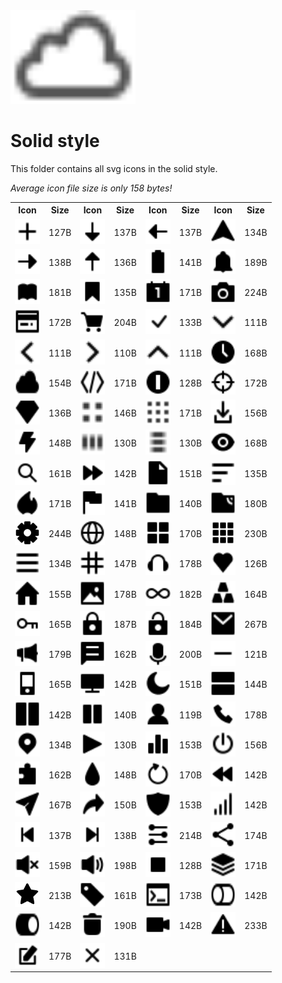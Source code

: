 
<img src="../dream.svg" width=200 height=150/>

# **Solid style**

This folder contains all svg icons in the solid style.

*Average icon file size is only 158 bytes!*

<table><tr><th>Icon</th><th>Size</th><th>Icon</th><th>Size</th><th>Icon</th><th>Size</th><th>Icon</th><th>Size</th></tr><tr><td><img width=40 height=40 src="add.svg"></td><td>127B</td><td><img width=40 height=40 src="arrow-down.svg"></td><td>137B</td><td><img width=40 height=40 src="arrow-left.svg"></td><td>137B</td><td><img width=40 height=40 src="arrow-nav.svg"></td><td>134B</td></tr><td><img width=40 height=40 src="arrow-right.svg"></td><td>138B</td><td><img width=40 height=40 src="arrow-up.svg"></td><td>136B</td><td><img width=40 height=40 src="battery.svg"></td><td>141B</td><td><img width=40 height=40 src="bell.svg"></td><td>189B</td></tr><td><img width=40 height=40 src="book.svg"></td><td>181B</td><td><img width=40 height=40 src="bookmark.svg"></td><td>135B</td><td><img width=40 height=40 src="calendar.svg"></td><td>171B</td><td><img width=40 height=40 src="camera.svg"></td><td>224B</td></tr><td><img width=40 height=40 src="card.svg"></td><td>172B</td><td><img width=40 height=40 src="cart.svg"></td><td>204B</td><td><img width=40 height=40 src="check-mark.svg"></td><td>133B</td><td><img width=40 height=40 src="chevron-down.svg"></td><td>111B</td></tr><td><img width=40 height=40 src="chevron-left.svg"></td><td>111B</td><td><img width=40 height=40 src="chevron-right.svg"></td><td>110B</td><td><img width=40 height=40 src="chevron-up.svg"></td><td>111B</td><td><img width=40 height=40 src="clock.svg"></td><td>168B</td></tr><td><img width=40 height=40 src="cloud.svg"></td><td>154B</td><td><img width=40 height=40 src="code.svg"></td><td>171B</td><td><img width=40 height=40 src="coin.svg"></td><td>128B</td><td><img width=40 height=40 src="crosshair.svg"></td><td>172B</td></tr><td><img width=40 height=40 src="diamond.svg"></td><td>136B</td><td><img width=40 height=40 src="dot-2x2.svg"></td><td>146B</td><td><img width=40 height=40 src="dot-3x3.svg"></td><td>171B</td><td><img width=40 height=40 src="download.svg"></td><td>156B</td></tr><td><img width=40 height=40 src="electricity.svg"></td><td>148B</td><td><img width=40 height=40 src="ellipsis-h.svg"></td><td>130B</td><td><img width=40 height=40 src="ellipsis-v.svg"></td><td>130B</td><td><img width=40 height=40 src="eye.svg"></td><td>168B</td></tr><td><img width=40 height=40 src="eyeglass.svg"></td><td>161B</td><td><img width=40 height=40 src="fast-forward.svg"></td><td>142B</td><td><img width=40 height=40 src="file.svg"></td><td>151B</td><td><img width=40 height=40 src="filter.svg"></td><td>135B</td></tr><td><img width=40 height=40 src="fire.svg"></td><td>171B</td><td><img width=40 height=40 src="flag.svg"></td><td>141B</td><td><img width=40 height=40 src="folder.svg"></td><td>140B</td><td><img width=40 height=40 src="ftp.svg"></td><td>180B</td></tr><td><img width=40 height=40 src="gear.svg"></td><td>244B</td><td><img width=40 height=40 src="globe.svg"></td><td>148B</td><td><img width=40 height=40 src="grid-2x2.svg"></td><td>170B</td><td><img width=40 height=40 src="grid-3x3.svg"></td><td>230B</td></tr><td><img width=40 height=40 src="hamburger.svg"></td><td>134B</td><td><img width=40 height=40 src="hashtag.svg"></td><td>147B</td><td><img width=40 height=40 src="headset.svg"></td><td>178B</td><td><img width=40 height=40 src="heart.svg"></td><td>126B</td></tr><td><img width=40 height=40 src="home.svg"></td><td>155B</td><td><img width=40 height=40 src="image.svg"></td><td>178B</td><td><img width=40 height=40 src="infinity.svg"></td><td>182B</td><td><img width=40 height=40 src="ingot.svg"></td><td>164B</td></tr><td><img width=40 height=40 src="key.svg"></td><td>165B</td><td><img width=40 height=40 src="lock-closed.svg"></td><td>187B</td><td><img width=40 height=40 src="lock-open.svg"></td><td>184B</td><td><img width=40 height=40 src="mail.svg"></td><td>267B</td></tr><td><img width=40 height=40 src="megaphone.svg"></td><td>179B</td><td><img width=40 height=40 src="message.svg"></td><td>162B</td><td><img width=40 height=40 src="microphone.svg"></td><td>200B</td><td><img width=40 height=40 src="minus.svg"></td><td>121B</td></tr><td><img width=40 height=40 src="mobile.svg"></td><td>165B</td><td><img width=40 height=40 src="monitor.svg"></td><td>142B</td><td><img width=40 height=40 src="moon.svg"></td><td>151B</td><td><img width=40 height=40 src="panel-1x2.svg"></td><td>144B</td></tr><td><img width=40 height=40 src="panel-2x1.svg"></td><td>142B</td><td><img width=40 height=40 src="pause.svg"></td><td>140B</td><td><img width=40 height=40 src="person.svg"></td><td>119B</td><td><img width=40 height=40 src="phone.svg"></td><td>178B</td></tr><td><img width=40 height=40 src="pin-mark.svg"></td><td>134B</td><td><img width=40 height=40 src="play.svg"></td><td>130B</td><td><img width=40 height=40 src="poll.svg"></td><td>153B</td><td><img width=40 height=40 src="power.svg"></td><td>156B</td></tr><td><img width=40 height=40 src="puzzle.svg"></td><td>162B</td><td><img width=40 height=40 src="raindrop.svg"></td><td>148B</td><td><img width=40 height=40 src="refresh.svg"></td><td>170B</td><td><img width=40 height=40 src="rewind.svg"></td><td>142B</td></tr><td><img width=40 height=40 src="send.svg"></td><td>167B</td><td><img width=40 height=40 src="share.svg"></td><td>150B</td><td><img width=40 height=40 src="shield.svg"></td><td>153B</td><td><img width=40 height=40 src="signal.svg"></td><td>142B</td></tr><td><img width=40 height=40 src="skip-backward.svg"></td><td>137B</td><td><img width=40 height=40 src="skip-forward.svg"></td><td>138B</td><td><img width=40 height=40 src="sliders.svg"></td><td>214B</td><td><img width=40 height=40 src="social.svg"></td><td>174B</td></tr><td><img width=40 height=40 src="speaker-off.svg"></td><td>159B</td><td><img width=40 height=40 src="speaker-on.svg"></td><td>198B</td><td><img width=40 height=40 src="square.svg"></td><td>128B</td><td><img width=40 height=40 src="stack.svg"></td><td>171B</td></tr><td><img width=40 height=40 src="star.svg"></td><td>213B</td><td><img width=40 height=40 src="tag.svg"></td><td>161B</td><td><img width=40 height=40 src="terminal.svg"></td><td>173B</td><td><img width=40 height=40 src="toggle-off.svg"></td><td>142B</td></tr><td><img width=40 height=40 src="toggle-on.svg"></td><td>142B</td><td><img width=40 height=40 src="trash.svg"></td><td>190B</td><td><img width=40 height=40 src="video.svg"></td><td>142B</td><td><img width=40 height=40 src="warning.svg"></td><td>233B</td></tr><td><img width=40 height=40 src="write.svg"></td><td>177B</td><td><img width=40 height=40 src="x-mark.svg"></td><td>131B</td></table>
    